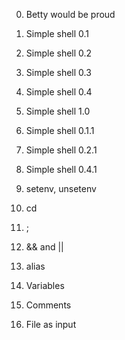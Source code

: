 0. Betty would be proud 

1. Simple shell 0.1 

2. Simple shell 0.2

3. Simple shell 0.3 

4. Simple shell 0.4 

5. Simple shell 1.0 

6. Simple shell 0.1.1 

7. Simple shell 0.2.1 

8. Simple shell 0.4.1 

9. setenv, unsetenv 

10. cd 

11. ; 

12. && and || 

13. alias 

14. Variables 

15. Comments 

16. File as input 

